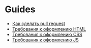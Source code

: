 # Guides

- [Как сделать pull request](how-to-pull-request.md)
- [Требования к оформлению HTML](html-codestyle.md)
- [Требования к оформлению CSS](css-codestyle.md)
- [Требования к оформлению JS](js-codestyle.md)
